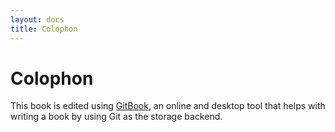 ```yaml
---
layout: docs
title: Colophon
---
```


# Colophon

This book is edited using [GitBook](https://www.gitbook.com/), an online and desktop tool that helps with writing a book by using Git as the storage backend.

